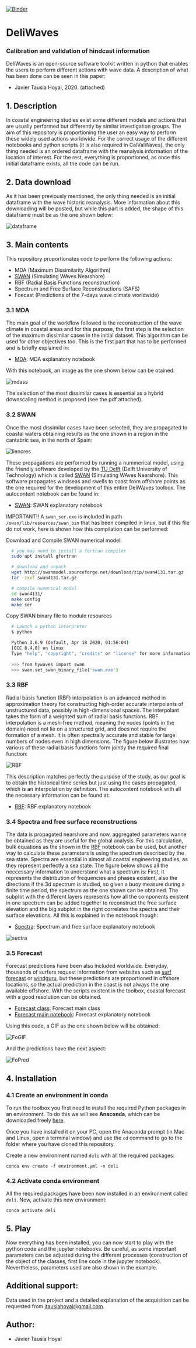 [![Binder](https://mybinder.org/badge_logo.svg)](https://mybinder.org/v2/gh/javitausia/DeliWaves/master)

# DeliWaves

### Calibration and validation of hindcast information

DeliWaves is an open-source software toolkit written in python that enables the users to perform different actions with wave data. A description of what has been done can be seen in this paper:

* Javier Tausia Hoyal, 2020. (attached)

## 1. Description

In coastal engineering studies exist some different models and actions that are usually performed but differently by similar investigation groups. The aim of this repository is proportioning the user an easy way to perform these widely used actions worldwide. For the correct usage of the different notebooks and python scripts (it is also required in CalValWaves), the only thing needed is an ordered dataframe with the reanalysis information of the location of interest. For the rest, everything is proportioned, as once this initial dataframe exists, all the code can be run.

## 2. Data download

As it has been previously mentioned, the only thing needed is an initial dataframe with the wave historic reanalysis. More information about this downloading will be posted, but while this part is added, the shape of this dataframe must be as the one shown below:

![dataframe](/images/data/dataframe.png)

## 3. Main contents

This repository proportionates code to perform the following actions:

* MDA (Maximum Dissimilarity Algorithm)
* [SWAN](http://swanmodel.sourceforge.net/download/download.htm) (Simulating WAves Nearshore)
* RBF (Radial Basis Functions reconstruction)
* Spectrum and Free Surface Reconstructions (SAFS)
* Foecast (Predictions of the 7-days wave climate worldwide)

### 3.1 MDA

The main goal of the workflow followed is the reconstruction of the wave climate in coastal areas and for this purpose, the first step is the selection of the maximum dissimilar cases in the initial dataset. This algorithm can be used for other objectives too. This is the first part that has to be performed and is briefly explained in:

- [MDA](./mda/mda_notebook.ipynb): MDA explanatory notebook

With this notebook, an image as the one shown below can be otained:

![mdass](/images/mda/mdass.png)

The selection of the most dissimilar cases is essential as a hybrid downscaling method is proposed (see the pdf attached).

### 3.2 SWAN

Once the most dissimilar cases have been selected, they are propagated to coastal waters obtaining results as the one shown in a region in the cantabric sea, in the north of Spain:

![liencres](/images/swan/liencres.png)

These propagations are performed by running a nummerical model, using the friendly software developed by the [TU Delft](https://www.tudelft.nl/) (Delft University of Technology) which is called [SWAN](http://swanmodel.sourceforge.net/download/download.htm) (Simulating WAves Nearshore). This software propagates windseas and swells to coast from offshore points as the one required for the development of this entire DeliWaves toolbox. The autocontent notebook can be found in:

- [SWAN](./swan/swan_notebook.ipynb): SWAN explanatory notebook

IMPORTANT!! A `swan_ser.exe` is included in path `/swan/lib/resources/swan_bin` that has been compiled in linux, but if this file do not work, here is shown how this compilation can be performed:

Download and Compile SWAN numerical model:

```bash
  # you may need to install a fortran compiler
  sudo apt install gfortran

  # download and unpack
  wget http://swanmodel.sourceforge.net/download/zip/swan4131.tar.gz
  tar -zxvf swan4131.tar.gz

  # compile numerical model
  cd swan4131/
  make config
  make ser
```

Copy SWAN binary file to module resources

```bash
  # Launch a python interpreter
  $ python

  Python 3.6.9 (default, Apr 18 2020, 01:56:04) 
  [GCC 8.4.0] on linux
  Type "help", "copyright", "credits" or "license" for more information.
  
  >>> from hywaves import swan
  >>> swan.set_swan_binary_file('swan.exe')
```

### 3.3 RBF

Radial basis function (RBF) interpolation is an advanced method in approximation theory for constructing high-order accurate interpolants of unstructured data, possibly in high-dimensional spaces. The interpolant takes the form of a weighted sum of radial basis functions. RBF interpolation is a mesh-free method, meaning the nodes (points in the domain) need not lie on a structured grid, and does not require the formation of a mesh. It is often spectrally accurate and stable for large numbers of nodes even in high dimensions. The figure below illustrates how various of these radial basis functions form jointly the required final function:

![RBF](/images/rbf/rbf.png)

This description matches perfectly the purpose of the study, as our goal is to obtain the historical time series but just using the cases propagated, which is an interpolation by definition. The autocontent notebook with all the necessary information can be found at:

- [RBF](./rbf/rbf_notebook.ipynb): RBF explanatory notebook

### 3.4 Spectra and free surface reconstructions

The data is propagated nearshore and now, aggregated parameters wanne be obtained as they are useful for the global analysis. For this calculation, bulk equations as the shown in the [RBF](./rbf/rbf_notebook.ipynb) notebook can be used, but another way to calculate these parameters is using the spectrum described by the sea state. Spectra are essential in almost all coastal engineering studies, as they represent perfectly a sea state. The figure below shows all the neccessary information to understand what a spectrum is: First, it represents the distribution of frequencies and phases existent, also the directions if the 3d spectrum is studied, so given a buoy measure during a finite time period, the spectrum as the one shown can be obtained. The subplot with the different layers represents how all the components existent in one spectrum can be added together to reconstruct the free surface elevation and the big subplot in the right correlates the spectra and their surface elevations. All this is explained in the notebook though:

- [Spectra](./spectra/spectra_notebook.ipynb): Spectrum and free surface explanatory notebook

![sectra](/images/spectra/spectraexlpa.png)

### 3.5 Forecast

Forecast predictions have been also included worldwide. Everyday, thousands of surfers request information from websites such as [surf forecast](https://es.surf-forecast.com/breaks/Liencres/forecasts/latest/six_day) or [windguru](https://www.windguru.cz/48699), but these predictions are proportioned in offshore locations, so the actual prediction in the coast is not always the one available offshore. With the scripts existent in the toolbox, coastal forecast with a good resolution can be obtained.

- [Forecast class](./forecast/forecast.py): Forecast main class
- [Forecast main notebook](./forecast/forecast_notebook.ipynb): Forecast explanatory notebook

Using this code, a GIF as the one shown below will be obtained:

![FoGIF](/images/forecast/forecastgit.gif)

And the predictions have the next aspect:

![FoPred](/images/forecast/forecast.png)

## 4. Installation

### 4.1 Create an environment in conda

To run the toolbox you first need to install the required Python packages in an environment. To do this we will see **Anaconda**, which can be downloaded freely [here](https://www.anaconda.com/download/).

Once you have installed it on your PC, open the Anaconda prompt (in Mac and Linux, open a terminal window) and use the `cd` command to go to the folder where you have cloned this repository.

Create a new environment named `deli` with all the required packages:

```
conda env create -f environment.yml -n deli
```
### 4.2 Activate conda environment

All the required packages have been now installed in an environment called `deli`. Now, activate this new environment:

```
conda activate deli
```

## 5. Play

Now everything has been installed, you can now start to play with the python code and the jupyter notebooks. Be careful, as some important parameters can be adjusted during the different processes (construction of the object of the classes, first line code in the jupyter notebook). Nevertheless, parameters used are also shown in the example.

## Additional support:

Data used in the project and a detailed explanation of the acquisition can be requested from jtausiahoyal@gmail.com.

## Author:

* Javier Tausía Hoyal
